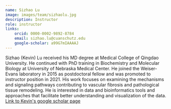 ```yaml
---
name: Sizhao Lu
image: images/team/sizhaolu.jpg
description: Instructor
role: instructor
links:
    orcid: 0000-0002-9892-8784
    email: sizhao.lu@cuanschutz.edu
    google-scholar: a99G7mIAAAAJ
---
```

Sizhao (Kevin) Lu received his MD degree at Medical College of Qingdao University. He continued with PhD training in Biochemistry and Molecular Biology at University of Nebraska Medical Center. He joined the Weiser-Evans laboratory in 2015 as postdoctoral fellow and was promoted to instructor position in 2021. His work focuses on examining the mechanisms and signaling pathways contributing to vascular fibrosis and pathological tissue remodeling. He is interested in data and bioinformatics tools and approaches that facilitate better understanding and visualization of the data.\
[Link to Kevin's google scholar page](https://scholar.google.com/citations?user=a99G7mIAAAAJ)
